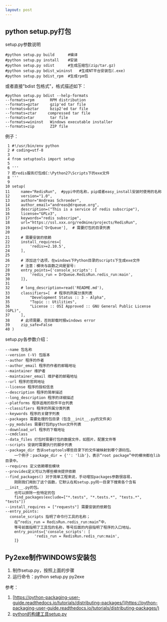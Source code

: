 ```yaml
---
layout: post
---
```


## python setup.py打包

setup.py参数说明

>  
	#python setup.py build 		#编译
	#python setup.py install 	#安装
	#python setup.py sdist   	#生成压缩包(zip/tar.gz)
	#python setup.py bdist_wininst   #生成NT平台安装包(.exe)
	#python setup.py bdist_rpm 	#生成rpm包
 
或者直接"bdist 包格式"，格式描述如下：
> 
	#python setup.py bdist --help-formats 
   	--formats=rpm       RPM distribution
   	--formats=gztar     gzip'ed tar file
   	--formats=bztar     bzip2'ed tar file
   	--formats=ztar     compressed tar file
   	--formats=tar       tar file
   	--formats=wininst   Windows executable installer
   	--formats=zip       ZIP file

例子：
>  
	 1 #!/usr/bin/env python
	 2 # coding=utf-8
	 3 
	 4 from setuptools import setup
	 5 
	 6 '''
	 7 把redis服务打包成C:\Python27\Scripts下的exe文件
	 8 '''
	 9 
	10 setup(
	11     name="RedisRun",  #pypi中的名称，pip或者easy_install安装时使用的名称
	12     version="1.0",
	13     author="Andreas Schroeder",
	14     author_email="andreas@drqueue.org",
	15     description=("This is a service of redis subscripe"),
	16     license="GPLv3",
	17     keywords="redis subscripe",
	18     url="https://ssl.xxx.org/redmine/projects/RedisRun",
	19     packages=['DrQueue'],  # 需要打包的目录列表
	20 
	21     # 需要安装的依赖
	22     install_requires=[
	23         'redis>=2.10.5',
	24     ],
	25 
	26     # 添加这个选项，在windows下Python目录的scripts下生成exe文件
	27     # 注意：模块与函数之间是冒号:
	28     entry_points={'console_scripts': [
	29         'redis_run = DrQueue.RedisRun.redis_run:main',
	30     ]},
	31 
	32     # long_description=read('README.md'),
	33     classifiers=[  # 程序的所属分类列表
	34         "Development Status :: 3 - Alpha",
	35         "Topic :: Utilities",
	36         "License :: OSI Approved :: GNU General Public License (GPL)",
	37     ],
	38     # 此项需要，否则卸载时报windows error
	39     zip_safe=False
	40 )

 setup.py各参数介绍：
> 
	--name 包名称
	--version (-V) 包版本
	--author 程序的作者
	--author_email 程序的作者的邮箱地址
	--maintainer 维护者
	--maintainer_email 维护者的邮箱地址
	--url 程序的官网地址
	--license 程序的授权信息
	--description 程序的简单描述
	--long_description 程序的详细描述
	--platforms 程序适用的软件平台列表
	--classifiers 程序的所属分类列表
	--keywords 程序的关键字列表
	--packages 需要处理的包目录（包含__init__.py的文件夹） 
	--py_modules 需要打包的python文件列表
	--download_url 程序的下载地址
	--cmdclass 
	--data_files 打包时需要打包的数据文件，如图片，配置文件等
	--scripts 安装时需要执行的脚步列表
	--package_dir 告诉setuptools哪些目录下的文件被映射到哪个源码包。
		一个例子：package_dir = {'': 'lib'}，表示“root package”中的模块都在lib 目录中。
	--requires 定义依赖哪些模块 
	--provides定义可以为哪些模块提供依赖 
	--find_packages() 对于简单工程来说，手动增加packages参数很容易，
		刚刚我们用到了这个函数，它默认在和setup.py同一目录下搜索各个含有 __init__.py的包。
		也可以排除一些特定的包
		find_packages(exclude=["*.tests", "*.tests.*", "tests.*", "tests"])	
	--install_requires = ["requests"] 需要安装的依赖包
	--entry_points:
	  console_scripts 指明了命令行工具的名称；
		在“redis_run = RedisRun.redis_run:main”中，
		等号前面指明了工具包的名称，等号后面的内容指明了程序的入口地址。
		entry_points={'console_scripts': [
		         'redis_run = RedisRun.redis_run:main',
		]}

## Py2exe制作WINDOWS安装包

1. 制作setup.py，按照上面的步骤
2. 运行命令：python setup.py py2exe


参考：

1. [https://python-packaging-user-guide.readthedocs.io/tutorials/distributing-packages/](https://python-packaging-user-guide.readthedocs.io/tutorials/distributing-packages/)
2. [python的构建工具setup.py](https://www.cnblogs.com/maociping/p/6633948.html)

